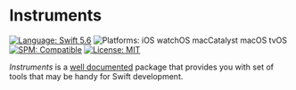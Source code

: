 # Instruments

[![Language: Swift 5.6](https://img.shields.io/badge/Language-Swift%205.6-F48041.svg?style=flat)](https://developer.apple.com/swift)
![Platforms: iOS watchOS macCatalyst macOS tvOS](https://img.shields.io/badge/Platforms-iOS%20watchOS%20macCatalyst%20macOS%20tvOS-blue.svg?style=flat)
[![SPM: Compatible](https://img.shields.io/badge/SPM-Compatible-4BC51D.svg?style=flat)](https://swift.org/package-manager/)
[![License: MIT](http://img.shields.io/badge/License-MIT-lightgray.svg?style=flat)](https://github.com/InstrumentBox/Instruments/blob/main/LICENSE)

*Instruments* is a [well documented](https://instrumentbox.github.io/Instruments/documentation/instruments/) 
package that provides you with set of tools that may be handy for Swift development.
